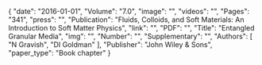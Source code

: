 {
    "date": "2016-01-01",
    "Volume": "7.0",
    "image": "",
    "videos": "",
    "Pages": "341",
    "press": "",
    "Publication": "Fluids, Colloids, and Soft Materials: An Introduction to Soft Matter Physics",
    "link": "",
    "PDF": "",
    "Title": "Entangled Granular Media",
    "img": "",
    "Number": "",
    "Supplementary": "",
    "Authors": [
        "N Gravish",
        "DI Goldman"
    ],
    "Publisher": "John Wiley & Sons",
    "paper_type": "Book chapter"
}